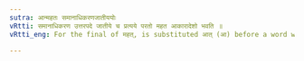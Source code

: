 ```yaml
---
sutra: आन्महतः समानाधिकरणजातीययोः
vRtti: समानाधिकरण उत्तरपदे जातीये च प्रत्यये परतो महत आकारादेशो भवति ॥
vRtti_eng: For the final of महत्, is substituted आत् (आ) before a word which is in apposition with it and before जातीय ॥

---
```

